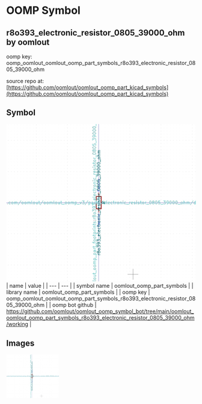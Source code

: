 # OOMP Symbol  
## r8o393_electronic_resistor_0805_39000_ohm  by oomlout  
  
oomp key: oomp_oomlout_oomlout_oomp_part_symbols_r8o393_electronic_resistor_0805_39000_ohm  
  
source repo at: [https://github.com/oomlout/oomlout_oomp_part_kicad_symbols](https://github.com/oomlout/oomlout_oomp_part_kicad_symbols)  
## Symbol  
  
[![working.png](working_600.png)](working.png)  
| name | value | 
| --- | --- | 
| symbol name | oomlout_oomp_part_symbols | 
| library name | oomlout_oomp_part_symbols | 
| oomp key | oomp_oomlout_oomlout_oomp_part_symbols_r8o393_electronic_resistor_0805_39000_ohm | 
| oomp bot github | https://github.com/oomlout/oomlout_oomp_symbol_bot/tree/main/oomlout_oomlout_oomp_part_symbols_r8o393_electronic_resistor_0805_39000_ohm/working | 
## Images  
  
[![working.png](working_140.png)](working.png)  
